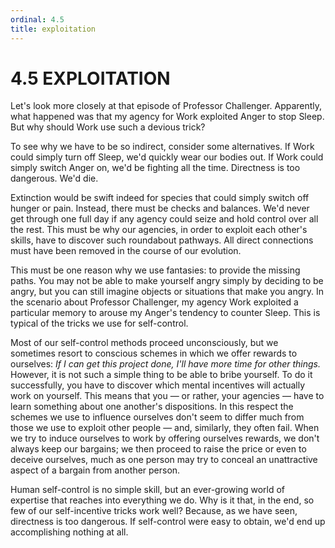 ```yaml
---
ordinal: 4.5
title: exploitation
---
```


# 4.5 EXPLOITATION 

<p>Let's look more closely at that episode of Professor Challenger. Apparently, what happened was that my agency for Work exploited Anger to stop Sleep. But why should Work use such a devious trick?</p>
<p>To see why we have to be so indirect, consider some alternatives. If Work could simply turn off Sleep, we'd quickly wear our bodies out. If Work could simply switch Anger on, we'd be fighting all the time. Directness is too dangerous. We'd die.</p>
<p>Extinction would be swift indeed for species that could simply switch off hunger or pain. Instead, there must be checks and balances. We'd never get through one full day if any agency could seize and hold control over all the rest. This must be why our agencies, in order to exploit each other's skills, have to discover such roundabout pathways. All direct connections must have been removed in the course of our evolution.</p>
<p>This must be one reason why we use fantasies: to provide the missing paths. You may not be able to make yourself angry simply by deciding to be angry, but you can still imagine objects or situations that make you angry. In the scenario about Professor Challenger, my agency Work exploited a particular memory to arouse my Anger's tendency to counter Sleep. This is typical of the tricks we use for self-control.</p>
<p>Most of our self-control methods proceed unconsciously, but we sometimes resort to conscious schemes in which we offer rewards to ourselves: <em>If I can get this project done, I'll have more time for other things.</em> However, it is not such a simple thing to be able to bribe yourself. To do it successfully, you have to discover which mental incentives will actually work on yourself. This means that you &mdash; or rather, your agencies &mdash; have to learn something about one another's dispositions. In this respect the schemes we use to influence ourselves don't seem to differ much from those we use to exploit other people &mdash; and, similarly, they often fail. When we try to induce ourselves to work by offering ourselves rewards, we don't always keep our bargains; we then proceed to raise the price or even to deceive ourselves, much as one person may try to conceal an unattractive aspect of a bargain from another person.</p>
<p>Human self-control is no simple skill, but an ever-growing world of expertise that reaches into everything we do. Why is it that, in the end, so few of our self-incentive tricks work well? Because, as we have seen, directness is too dangerous. If self-control were easy to obtain, we'd end up accomplishing nothing at all.</p>